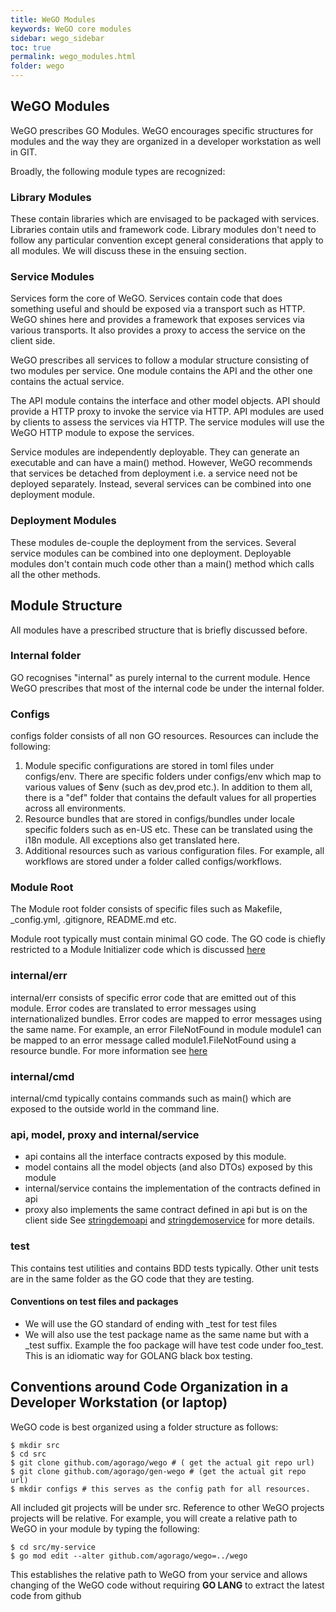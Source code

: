```yaml
---
title: WeGO Modules
keywords: WeGO core modules
sidebar: wego_sidebar
toc: true
permalink: wego_modules.html
folder: wego
---
```


## WeGO Modules 

WeGO prescribes GO Modules. WeGO encourages specific structures for modules and the way they are organized in a developer workstation as well in GIT.

Broadly, the following module types are recognized:

### Library Modules
These contain libraries which are envisaged to be packaged with services. Libraries contain utils and framework code. Library modules don't need to follow any particular convention except general considerations that apply to all modules. We will discuss these in the ensuing section.

### Service Modules
Services form the core of WeGO. Services contain code that does something useful and should be exposed via a transport such as HTTP. WeGO shines here and provides a framework that exposes services via various transports. It also provides a proxy to access the service on the client side.

WeGO prescribes all services to follow a modular structure consisting of two modules per service. One module contains the API and the other one contains the actual service. 

The API module contains the interface and other model objects. API should provide a HTTP proxy to invoke the service via HTTP. API modules are used by clients to assess the services via HTTP. The service modules will use the WeGO HTTP module to expose the services.

Service modules are independently deployable. They can generate an executable and can have a main() method. However, WeGO recommends that services be detached from deployment i.e. a service need not be deployed separately. Instead, several services can be combined into one deployment module.

### Deployment Modules

These modules de-couple the deployment from the services. Several service modules can be combined into one deployment. Deployable modules don't contain much code other than a main() method which calls all the other methods.

## Module Structure
All modules have a prescribed structure that is briefly discussed before. 

### Internal folder
GO recognises "internal" as purely internal to the current module. Hence WeGO prescribes that most of the internal code be under the internal folder.

### Configs
configs folder consists of all non GO resources. Resources can include the following:
1. Module  specific configurations are stored in toml files under configs/env. There are specific folders under configs/env which map to various values of $env (such as dev,prod etc.). In addition to them all, there is a "def" folder that contains the default values for all properties across all environments.
2. Resource bundles that are stored in configs/bundles under locale specific folders such as en-US etc. These can be translated using the i18n module. All exceptions also  get translated here.
3. Additional resources such as various configuration files. For example, all workflows are stored under a folder called configs/workflows.

### Module Root 
The Module  root folder consists of specific files such as Makefile, _config.yml, .gitignore, README.md etc. 

Module root typically must contain minimal GO code. The GO code is chiefly restricted to a Module Initializer code which is discussed [here](wego-init.html)

### internal/err 
internal/err consists of specific error code that are emitted out of this module. Error codes are translated to error messages using internationalized bundles. Error codes are mapped to error messages using the same name. For example, an error FileNotFound in module module1 can be mapped to an error message called module1.FileNotFound using a resource bundle. For more information see [here](error-handling.html)

### internal/cmd
internal/cmd typically contains commands such as main() which are exposed to the outside world in the command line. 

### api, model, proxy and internal/service
* api contains all the interface contracts exposed by this module. 
* model contains all the model objects (and also DTOs) exposed by this module
* internal/service contains the implementation of the contracts defined in api
* proxy also implements the same contract defined in api but is on the client side
See [stringdemoapi](github.com/agorago/stringdemoapi) and [stringdemoservice](github.com/agorago/stringdemoservice) for more details.

### test
This contains test utilities and contains BDD tests typically. Other unit tests are in the same folder as the GO code that they are testing.

#### Conventions on test files and packages
* We will use the GO standard of ending with _test for test files
* We will also use the test package name as the same name but with a _test suffix. Example the foo package will have test code under foo_test. This is an idiomatic way for GOLANG black box testing. 

## Conventions around Code Organization in a Developer Workstation (or laptop)

WeGO code is best organized using a folder structure as follows:
```
$ mkdir src
$ cd src
$ git clone github.com/agorago/wego # ( get the actual git repo url)
$ git clone github.com/agorago/gen-wego # (get the actual git repo url)
$ mkdir configs # this serves as the config path for all resources. 
```
All included git projects will be under src. Reference to other WeGO projects
projects will be relative. For example, you will create a relative path to WeGO in your module by typing the following:
```
$ cd src/my-service
$ go mod edit --alter github.com/agorago/wego=../wego
```
This establishes the relative path to WeGO from your service and allows changing of the WeGO code without requiring __GO LANG__ to extract the latest code from github






